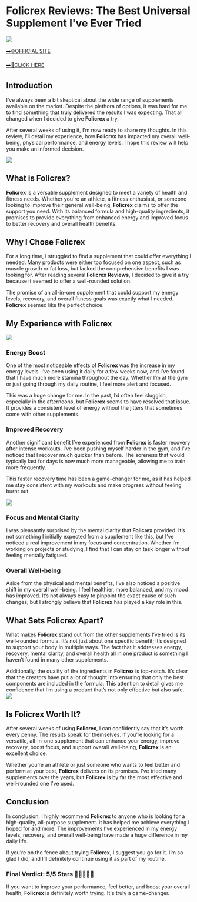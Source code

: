 # Folicrex Reviews: The Best Universal Supplement I've Ever Tried

[![](https://static.vecteezy.com/system/resources/thumbnails/019/896/014/small/buy-now-gradient-button-with-cart-symbol-buy-now-illustration-png.png)](https://edetoop.top/lander/sugarpreland-1/folicrex.html) 

[➡️🌐OFFICIAL SITE](https://edetoop.top/lander/sugarpreland-1/folicrex.html) 

[➡️🔗CLICK HERE](https://edetoop.top/lander/sugarpreland-1/folicrex.html) 


## Introduction

I’ve always been a bit skeptical about the wide range of supplements available on the market. Despite the plethora of options, it was hard for me to find something that truly delivered the results I was expecting. That all changed when I decided to give **Folicrex** a try.

After several weeks of using it, I’m now ready to share my thoughts. In this review, I’ll detail my experience, how **Folicrex** has impacted my overall well-being, physical performance, and energy levels. I hope this review will help you make an informed decision. 

[![](https://wallpapers.com/images/hd/red-order-now-button-udg4jcj4arvn8b0n-2.png)](https://edetoop.top/lander/sugarpreland-1/folicrex.html)  

## What is Folicrex?

**Folicrex** is a versatile supplement designed to meet a variety of health and fitness needs. Whether you're an athlete, a fitness enthusiast, or someone looking to improve their general well-being, **Folicrex** claims to offer the support you need. With its balanced formula and high-quality ingredients, it promises to provide everything from enhanced energy and improved focus to better recovery and overall health benefits.

## Why I Chose Folicrex

For a long time, I struggled to find a supplement that could offer everything I needed. Many products were either too focused on one aspect, such as muscle growth or fat loss, but lacked the comprehensive benefits I was looking for. After reading several **Folicrex Reviews**, I decided to give it a try because it seemed to offer a well-rounded solution.

The promise of an all-in-one supplement that could support my energy levels, recovery, and overall fitness goals was exactly what I needed. **Folicrex** seemed like the perfect choice.

## My Experience with Folicrex

[![](https://static.vecteezy.com/system/resources/thumbnails/019/896/014/small/buy-now-gradient-button-with-cart-symbol-buy-now-illustration-png.png)](https://edetoop.top/lander/sugarpreland-1/folicrex.html)

### Energy Boost

One of the most noticeable effects of **Folicrex** was the increase in my energy levels. I’ve been using it daily for a few weeks now, and I’ve found that I have much more stamina throughout the day. Whether I’m at the gym or just going through my daily routine, I feel more alert and focused.

This was a huge change for me. In the past, I’d often feel sluggish, especially in the afternoons, but **Folicrex** seems to have resolved that issue. It provides a consistent level of energy without the jitters that sometimes come with other supplements.

### Improved Recovery

Another significant benefit I’ve experienced from **Folicrex** is faster recovery after intense workouts. I’ve been pushing myself harder in the gym, and I’ve noticed that I recover much quicker than before. The soreness that would typically last for days is now much more manageable, allowing me to train more frequently.

This faster recovery time has been a game-changer for me, as it has helped me stay consistent with my workouts and make progress without feeling burnt out.

[![](https://wallpapers.com/images/hd/red-order-now-button-udg4jcj4arvn8b0n-2.png)](https://edetoop.top/lander/sugarpreland-1/folicrex.html)  

### Focus and Mental Clarity

I was pleasantly surprised by the mental clarity that **Folicrex** provided. It’s not something I initially expected from a supplement like this, but I’ve noticed a real improvement in my focus and concentration. Whether I’m working on projects or studying, I find that I can stay on task longer without feeling mentally fatigued.

### Overall Well-being

Aside from the physical and mental benefits, I’ve also noticed a positive shift in my overall well-being. I feel healthier, more balanced, and my mood has improved. It’s not always easy to pinpoint the exact cause of such changes, but I strongly believe that **Folicrex** has played a key role in this.

## What Sets Folicrex Apart?

What makes **Folicrex** stand out from the other supplements I’ve tried is its well-rounded formula. It’s not just about one specific benefit; it’s designed to support your body in multiple ways. The fact that it addresses energy, recovery, mental clarity, and overall health all in one product is something I haven’t found in many other supplements.

Additionally, the quality of the ingredients in **Folicrex** is top-notch. It’s clear that the creators have put a lot of thought into ensuring that only the best components are included in the formula. This attention to detail gives me confidence that I’m using a product that’s not only effective but also safe.
[![](https://static.vecteezy.com/system/resources/thumbnails/019/896/014/small/buy-now-gradient-button-with-cart-symbol-buy-now-illustration-png.png)](https://edetoop.top/lander/sugarpreland-1/folicrex.html)
## Is Folicrex Worth It?

After several weeks of using **Folicrex**, I can confidently say that it’s worth every penny. The results speak for themselves. If you’re looking for a versatile, all-in-one supplement that can enhance your energy, improve recovery, boost focus, and support overall well-being, **Folicrex** is an excellent choice.

Whether you’re an athlete or just someone who wants to feel better and perform at your best, **Folicrex** delivers on its promises. I’ve tried many supplements over the years, but **Folicrex** is by far the most effective and well-rounded one I’ve used.

## Conclusion

In conclusion, I highly recommend **Folicrex** to anyone who is looking for a high-quality, all-purpose supplement. It has helped me achieve everything I hoped for and more. The improvements I’ve experienced in my energy levels, recovery, and overall well-being have made a huge difference in my daily life.

If you’re on the fence about trying **Folicrex**, I suggest you go for it. I’m so glad I did, and I’ll definitely continue using it as part of my routine.

### Final Verdict: 5/5 Stars 🌟🌟🌟🌟🌟

If you want to improve your performance, feel better, and boost your overall health, **Folicrex** is definitely worth trying. It's truly a game-changer.

